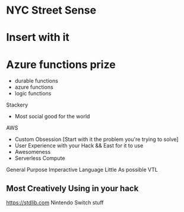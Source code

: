 # NYC Street Sense 

# Insert with it 
# Azure functions prize 
- durable functions
- azure functions
- logic functions



Stackery 
- Most social good for the world

AWS 
- Custom Obsession [Start with it the problem you're trying to solve]
- User Experience with your Hack && East for it to use 
- Awesomeness 
- Serverless Compute


General Purpose Imperactive Language
Little As possible VTL 

Most Creatively Using in your hack
--
https://stdlib.com
Nintendo Switch stuff
 
